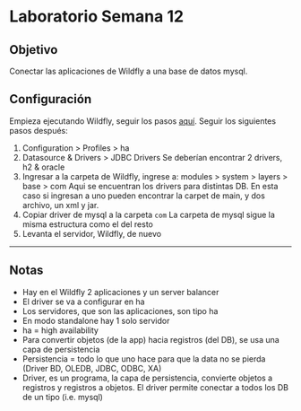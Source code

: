 # Laboratorio Semana 12

## Objetivo

Conectar las aplicaciones de Wildfly a una base de datos mysql.

## Configuración

Empieza ejecutando Wildfly, seguir los pasos [aquí](Fundamentos%20-%20Wildfly.md).
Seguir los siguientes pasos después:

1. Configuration > Profiles > ha
2. Datasource & Drivers > JDBC Drivers
   Se deberían encontrar 2 drivers, h2 & oracle
3. Ingresar a la carpeta de Wildfly, ingrese a: modules > system > layers > base > com
   Aqui se encuentran los drivers para distintas DB. En esta caso si ingresan a uno pueden encontrar la carpet de main, y dos archivo, un xml y jar.
4. Copiar driver de mysql a la carpeta `com`
   La carpeta de mysql sigue la misma estructura como el del resto
5. Levanta el servidor, Wildfly, de nuevo

---
## Notas

- Hay en el Wildfly 2 aplicaciones y un server balancer
- El driver se va a configurar en ha
- Los servidores, que son las aplicaciones, son tipo ha
- En modo standalone hay 1 solo servidor
- ha = high availability
- Para convertir objetos (de la app) hacia registros (del DB), se usa una capa de persistencia
- Persistencia = todo lo que uno hace para que la data no se pierda (Driver BD, OLEDB, JDBC, ODBC, XA)
- Driver, es un programa, la capa de persistencia, convierte objetos a registros y registros a objetos. El driver permite conectar a todos los DB de un tipo (i.e. mysql)